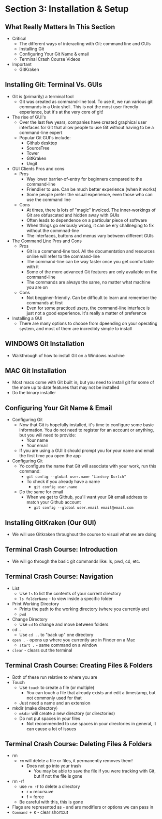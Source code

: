 # Section 3: Installation & Setup

## What Really Matters In This Section
- Critical 
  - The different ways of interacting with Git: command line and GUIs 
  - Installing Git 
  - Configuring Your Git Name & email 
  - Terminal Crash Course Videos 
- Important 
  - GitKraken 

## Installing Git: Terminal Vs. GUIs
- Git is (primarily) a terminal tool 
  - Git was created as command-line tool. To use it, we run various git commands in a Unix shell. This is not the most user firendly experience, but it's at the very core of git! 
- The rise of GUI's 
  - Over the last few years, companies have created graphical user interfaces for Git that allow people to use Git without having to be a command-line expert 
  - Popular Git GUI's include: 
    - Github desktop 
    - SourceTree 
    - Tower 
    - GitKraken 
    - Ungit 
- GUI Clients Pros and cons 
  - Pros 
    - Way lower barrier-of-entry for beginners compared to the command-line 
    - Friendlier to use. Can be much better experience (when it works)
    - Some people prefer the visual experience, even those who can use the command line 
  - Cons 
    - At times, there is lots of "magic" involced. The inner-workings of Git are obfuscated and hidden away with GUIs
    - Often leads to dependence on a particular piece of software 
    - When things go seriously wrong, it can be ery challneging to fix without the commnad-line 
    - The interfaces, buttons and menus vary between different GUIs
- The Command Line Pros and Cons 
  - Pros 
    - Git is a command-line tool. All the documentation and resources online will refer to the command-line 
    - The command-line can be way faster once you get comfortable with it 
    - Some of the more advanced Git features are only available on the command-line 
    - The commands are always the same, no matter what machine you are on 
  - Cons 
    - Not begginer-friendly. Can be difficult to learn and remember the commands at first 
    - Even for some practiced users, the command-line interface is just not a good experience. It's really a matter of preference 
- Installing a GUI 
  - There are many options to choose from dpeending on your operating system, and most of them are incredibly simple to install 

## WINDOWS Git Installation
- Walkthrough of how to install Git on a Windows machine 

## MAC Git Installation
- Most macs come with Git built in, but you need to install git for some of the more up to date features that may not be installed 
- Do the binary installer 

## Configuring Your Git Name & Email
- Configuring Git 
  - Now that Git is hopefully installed, it's time to configure some basic information. You do not need to register for an account or anything, but you will need to provide: 
    - Your name 
    - Your email 
  - If you are using a GUI it should prompt you for your name and email the first time you open the app 
- Configuring Git 
  - Yo configure the name that Git will associate with your work, run this command: 
    - `git config --global user.name "Lindsey Dortch"` 
    - To check if you already have a name 
      - `git config user.name`
  - Do the same for email 
    - When we get to Github, you'll want your Git email address to match your Github account 
      - `git config --global user.email email@email.com`

## Installing GitKraken (Our GUI)
- We will use Gitkraken throughout the course to visual what we are doing 

## Terminal Crash Course: Introduction
- We will go through the basic git commands like: ls, pwd, cd, etc. 

## Terminal Crash Course: Navigation
- List
  - Use `ls` to list the contents of your current directory 
  - `ls folderName` - to view inside a specific folder 
- Print Working Directory 
  - Prints the path to the working directory (where you currently are)
  - `pwd`
- Change Directory 
  - Use `cd` to change and move between folders 
- cd .. 
  - Use `cd ..` to "back up" one directory 
- `open .` - opens up where you currently are in Finder on a Mac 
  - `start .` - same command on a window 
- `clear` - clears out the terminal 

## Terminal Crash Course: Creating Files & Folders
- Both of these run relative to where you are 
- Touch 
  - Use `touch` to create a file (or multiple) 
    - You can touch a file that already exists and edit a timestamp, but not commonly used for that 
  - Just need a name and an extension 
- mkdir (make directory)
  - `mkdir` will create a new directory (or directories)
  - Do not put spaces in your files 
    - Not recommended to use spaces in your directories in general, it can cause a lot of issues 

## Terminal Crash Course: Deleting Files & Folders
- rm 
  - `rm` will delete a file or files, it permanently removes them! 
    - Does not go into your trash 
      - You may be able to save the file if you were tracking with Git, but if not the file is gone 
- rm -rf 
  - use `rm rf` to delete a directory 
    - r = recursuve 
    - f = force
  - Be careful with this, this is gone 
- Flags are represented as - and are modifiers or options we can pass in 
- `Command + K` - clear shortcut 